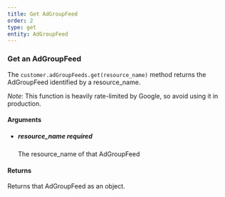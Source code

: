 ```yaml
---
title: Get AdGroupFeed 
order: 2
type: get
entity: AdGroupFeed 
---
```


### Get an AdGroupFeed 

The `customer.adGroupFeeds.get(resource_name)` method returns the AdGroupFeed identified by a resource_name. 

_Note_: This function is heavily rate-limited by Google, so avoid using it in production.


#### Arguments

- 	##### resource_name _required_
	The resource_name of that AdGroupFeed


#### Returns

Returns that AdGroupFeed as an object.
